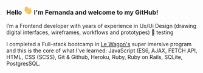 ### Hello <img src="https://raw.githubusercontent.com/ABSphreak/ABSphreak/master/gifs/Hi.gif" style="width: 24px; display: inline-block;" data-target="animated-image.originalImage"> I'm Fernanda and welcome to my GitHub!

I’m a Frontend developer with years of experience in Ux/Ui Design (drawing digital interfaces, wireframes, workflows and prototypes) 🚀  testing
 
I completed a Full-stack bootcamp in <a href="https://www.lewagon.com/" target="_blank">Le Wagon's</a> super imersive program and this is the core of what I've learned: JavaScript (ES6, AJAX, FETCH API, HTML, CSS (SCSS), Git & Github, Heroku, Ruby, Ruby on Rails, SQLite, PostgresSQL.
